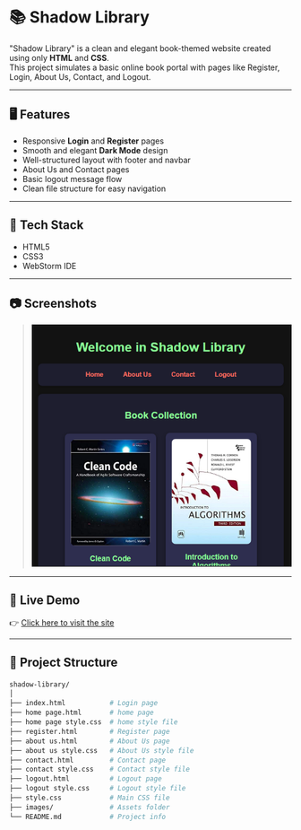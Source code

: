 # 📚 Shadow Library

"Shadow Library" is a clean and elegant book-themed website created using only **HTML** and **CSS**.  
This project simulates a basic online book portal with pages like Register, Login, About Us, Contact, and Logout.

---

## 🖥️ Features

- Responsive **Login** and **Register** pages
- Smooth and elegant **Dark Mode** design
- Well-structured layout with footer and navbar
- About Us and Contact pages
- Basic logout message flow
- Clean file structure for easy navigation

---

## 🚀 Tech Stack

- HTML5
- CSS3
- WebStorm IDE

---

## 📷 Screenshots

> ![shadow library Preview](/image/Screenshot%202025-04-16%20010431.png)

---

## 🔗 Live Demo

👉 [Click here to visit the site](https://Sh-algammal.github.io/shadow-library/)

---

## 📂 Project Structure

```bash
shadow-library/
│
├── index.html           # Login page
├── home page.html       # home page
├── home page style.css  # home style file
├── register.html        # Register page
├── about us.html        # About Us page
├── about us style.css   # About Us style file
├── contact.html         # Contact page
├── contact style.css    # Contact style file
├── logout.html          # Logout page
├── logout style.css     # Logout style file
├── style.css            # Main CSS file
├── images/              # Assets folder
└── README.md            # Project info
